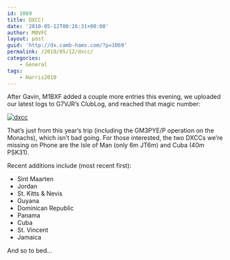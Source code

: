 ```yaml
---
id: 1069
title: DXCC!
date: '2010-05-12T00:26:31+00:00'
author: M0VFC
layout: post
guid: 'http://dx.camb-hams.com/?p=1069'
permalink: /2010/05/12/dxcc/
categories:
    - General
tags:
    - Harris2010
---
```


After Gavin, M1BXF added a couple more entries this evening, we uploaded our latest logs to G7VJR’s ClubLog, and reached that magic number:

[![](http://dx.camb-hams.com/wp-content/uploads/2010/05/dxcc.png "dxcc")](http://dx.camb-hams.com/wp-content/uploads/2010/05/dxcc.png)

That’s just from this year’s trip (including the GM3PYE/P operation on the Monachs), which isn’t bad going. For those interested, the two DXCCs we’re missing on Phone are the Isle of Man (only 6m JT6m) and Cuba (40m PSK31).

Recent additions include (most recent first):

- Sint Maarten
- Jordan
- St. Kitts &amp; Nevis
- Guyana
- Dominican Republic
- Panama
- Cuba
- St. Vincent
- Jamaica

And so to bed…